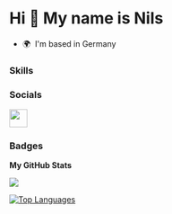Hi 👋 My name is Nils
====================================

* 🌍  I'm based in Germany

### Skills


### Socials

<p align="left"> <a href="https://www.github.com/Nils312" target="_blank" rel="noreferrer"><img src="https://raw.githubusercontent.com/danielcranney/readme-generator/main/public/icons/socials/github.svg" width="32" height="32" /></a></p>

### Badges

<b>My GitHub Stats</b>

<a href="http://www.github.com/Nils312"><img src="https://github-readme-streak-stats.herokuapp.com/?user=Nils312&stroke=ffffff&background=1c1917&ring=0891b2&fire=0891b2&currStreakNum=ffffff&currStreakLabel=0891b2&sideNums=ffffff&sideLabels=ffffff&dates=ffffff&hide_border=true" /></a>

<a href="https://github.com/Nils312" align="left"><img src="https://github-readme-stats.vercel.app/api/top-langs/?username=Nils312&langs_count=10&title_color=0891b2&text_color=ffffff&icon_color=0891b2&bg_color=1c1917&hide_border=true&locale=en&custom_title=Top%20%Languages" alt="Top Languages" /></a>
